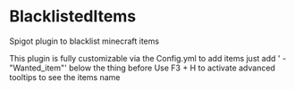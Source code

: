 # BlacklistedItems
Spigot plugin to blacklist minecraft items


This plugin is fully customizable via the Config.yml to add items just add ' - "Wanted_item"' below the thing before
Use F3 + H to activate advanced tooltips to see the items name
